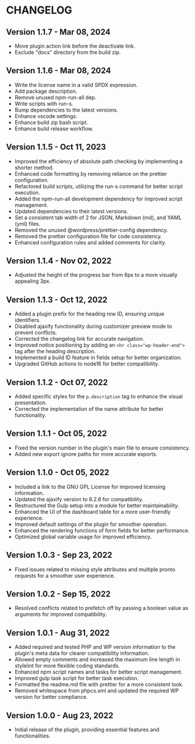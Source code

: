 # CHANGELOG

## Version 1.1.7 - Mar 08, 2024

- Move plugin action link before the deactivate link.
- Exclude "docs" directory from the build zip.

## Version 1.1.6 - Mar 08, 2024

- Write the license name in a valid SPDX expression.
- Add package description.
- Remove unused npm-run-all dep.
- Write scripts with run-s.
- Bump dependencies to the latest versions.
- Enhance vscode settings.
- Enhance build zip bash script.
- Enhance build release workflow.

## Version 1.1.5 - Oct 11, 2023

- Improved the efficiency of absolute path checking by implementing a shorter method.
- Enhanced code formatting by removing reliance on the prettier configuration.
- Refactored build scripts, utilizing the run-s command for better script execution.
- Added the npm-run-all development dependency for improved script management.
- Updated dependencies to their latest versions.
- Set a consistent tab width of 2 for JSON, Markdown (md), and YAML (yml) files.
- Removed the unused @wordpress/prettier-config dependency.
- Removed the prettier configuration file for code consistency.
- Enhanced configuration rules and added comments for clarity.

## Version 1.1.4 - Nov 02, 2022

- Adjusted the height of the progress bar from 6px to a more visually appealing 3px.

## Version 1.1.3 - Oct 12, 2022

- Added a plugin prefix for the heading row ID, ensuring unique identifiers.
- Disabled ajaxify functionality during customizer preview mode to prevent conflicts.
- Corrected the changelog link for accurate navigation.
- Improved notice positioning by adding an `<hr class="wp-header-end">` tag after the heading description.
- Implemented a build ID feature in fields setup for better organization.
- Upgraded GitHub actions to node16 for better compatibility.

## Version 1.1.2 - Oct 07, 2022

- Added specific styles for the `p.description` tag to enhance the visual presentation.
- Corrected the implementation of the name attribute for better functionality.

## Version 1.1.1 - Oct 05, 2022

- Fixed the version number in the plugin's main file to ensure consistency.
- Added new export ignore paths for more accurate exports.

## Version 1.1.0 - Oct 05, 2022

- Included a link to the GNU GPL License for improved licensing information.
- Updated the ajaxify version to 8.2.6 for compatibility.
- Restructured the Gulp setup into a module for better maintainability.
- Enhanced the UI of the dashboard table for a more user-friendly experience.
- Improved default settings of the plugin for smoother operation.
- Enhanced the rendering functions of form fields for better performance.
- Optimized global variable usage for improved efficiency.

## Version 1.0.3 - Sep 23, 2022

- Fixed issues related to missing style attributes and multiple pronto requests for a smoother user experience.

## Version 1.0.2 - Sep 15, 2022

- Resolved conflicts related to prefetch off by passing a boolean value as arguments for improved compatibility.

## Version 1.0.1 - Aug 31, 2022

- Added required and tested PHP and WP version information to the plugin's meta data for clearer compatibility information.
- Allowed empty comments and increased the maximum line length in stylelint for more flexible coding standards.
- Enhanced npm script names and tasks for better script management.
- Improved gulp task script for better task execution.
- Formatted the readme.md file with prettier for a more consistent look.
- Removed whitespace from phpcs.xml and updated the required WP version for better compliance.

## Version 1.0.0 - Aug 23, 2022

- Initial release of the plugin, providing essential features and functionalities.
